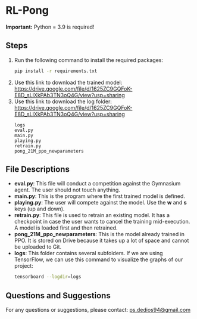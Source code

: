 # RL-Pong

**Important:** Python = 3.9 is required!

## Steps
1. Run the following command to install the required packages:
   ```bash
   pip install -r requirements.txt
   ```
2. Use this link to download the trained model: https://drive.google.com/file/d/1625ZC9GQFoK-E8D_sLIXkPAb3TN3oQ4G/view?usp=sharing
3. Use this link to download the log folder: https://drive.google.com/file/d/1625ZC9GQFoK-E8D_sLIXkPAb3TN3oQ4G/view?usp=sharing
   ```
   logs
   eval.py
   main.py
   playing.py
   retrain.py
   pong_21M_ppo_newparameters
   ```

## File Descriptions
- **eval.py**: This file will conduct a competition against the Gymnasium agent. The user should not touch anything.
- **main.py**: This is the program where the first trained model is defined.
- **playing.py**: The user will compete against the model. Use the **w** and **s** keys (up and down).
- **retrain.py**: This file is used to retrain an existing model. It has a checkpoint in case the user wants to cancel the training mid-execution. A model is loaded first and then retrained.
- **pong_21M_ppo_newparameters**: This is the model already trained in PPO. It is stored on Drive because it takes up a lot of space and cannot be uploaded to Git.
- **logs**: This folder contains several subfolders. If we are using TensorFlow, we can use this command to visualize the graphs of our project:
  ```bash
  tensorboard --logdir=logs
  ```

## Questions and Suggestions
For any questions or suggestions, please contact: [ps.dedios94@gmail.com](mailto:ps.dedios94@gmail.com)
